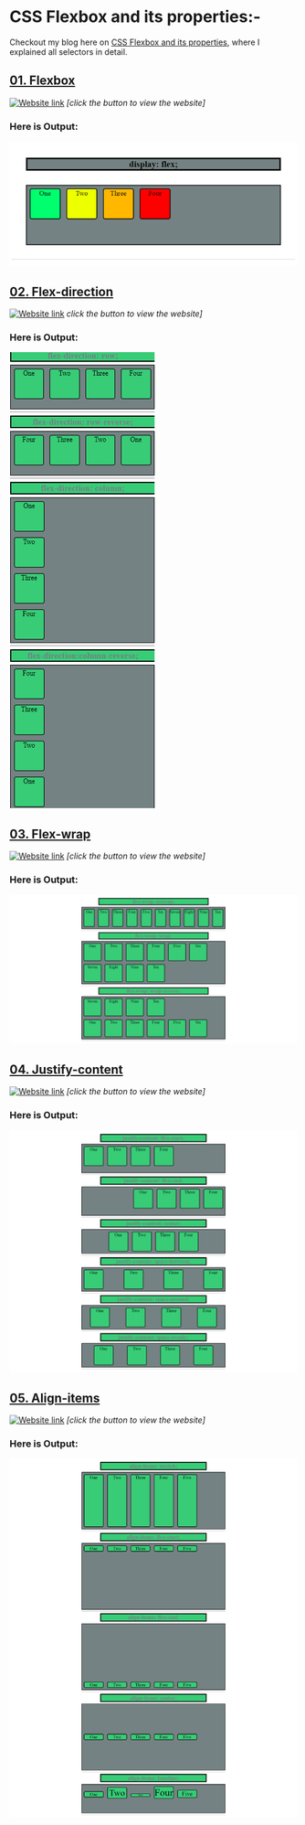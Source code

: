 # CSS Flexbox and its properties:-


Checkout my blog here on [CSS Flexbox and its properties](https://ansariyasirarfat.hashnode.dev/css-flexbox-more-flexible-than-positions), where I explained all selectors in detail.

## [01. Flexbox](https://github.com/AnsariYasirArfat/Full-Stack-JavaScript-Bootcamp-2.0/tree/main/PracticeWork/06.%20Flexbox/01.%20Flexbox)
[![Website link](https://img.shields.io/badge/Website-Link-green)](https://flexbox-ansariyasir.netlify.app/) *[click the button to view the website]* 
### Here is Output:    
![output](./01.%20Flexbox/output.png)


## [02. Flex-direction](https://github.com/AnsariYasirArfat/Full-Stack-JavaScript-Bootcamp-2.0/tree/main/PracticeWork/06.%20Flexbox/02.%20Flex-direction)
[![Website link](https://img.shields.io/badge/Website-Link-green)](https://flex-direction-ansariyasir.netlify.app/) *click the button to view the website]* 
### Here is Output:    
![output](./02.%20Flex-direction/output.png)


## [03. Flex-wrap](https://github.com/AnsariYasirArfat/Full-Stack-JavaScript-Bootcamp-2.0/tree/main/PracticeWork/06.%20Flexbox/03.%20Flex-wrap)
[![Website link](https://img.shields.io/badge/Website-Link-green)](https://flexwrap-ansariyasir.netlify.app/) *[click the button to view the website]* 
### Here is Output:    
![output](./03.%20Flex-wrap/output.png)


## [04. Justify-content](https://github.com/AnsariYasirArfat/Full-Stack-JavaScript-Bootcamp-2.0/tree/main/PracticeWork/06.%20Flexbox/04.%20Justify-content)
[![Website link](https://img.shields.io/badge/Website-Link-green)](https://flex-justifycontent-ansariyasir.netlify.app/) *[click the button to view the website]* 
### Here is Output:    
![output](./04.%20Justify-content/output.png)


## [05. Align-items](https://github.com/AnsariYasirArfat/Full-Stack-JavaScript-Bootcamp-2.0/tree/main/PracticeWork/06.%20Flexbox/05.%20Align-items)
[![Website link](https://img.shields.io/badge/Website-Link-green)](https://flex-alignitems-ansariyasir.netlify.app/) *[click the button to view the website]* 
### Here is Output:    
![output](./05.%20Align-items/output.png)


<!-- ## []()
[![Website link](https://img.shields.io/badge/Website-Link-green)]() *[click the button to view the website]* 
### Here is Output:    
![output]() -->


<!-- ## []()
[![Website link](https://img.shields.io/badge/Website-Link-green)]() *[click the button to view the website]* 
### Here is Output:    
![output]() -->